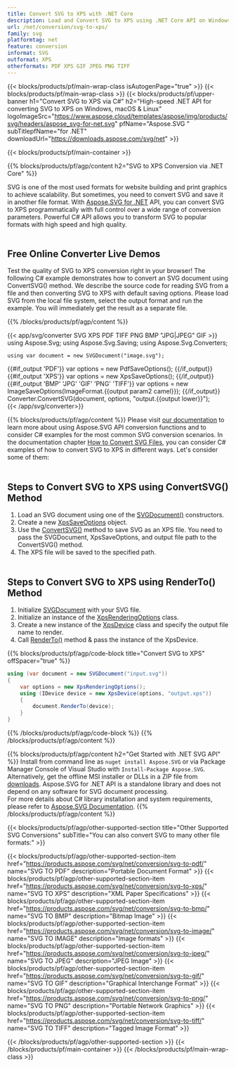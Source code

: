 ```yaml
---
title: Convert SVG to XPS with .NET Core 
description: Load and Convert SVG to XPS using .NET Core API on Windows, macOS & Linux
url: /net/conversion/svg-to-xps/
family: svg
platformtag: net
feature: conversion
informat: SVG
outformat: XPS
otherformats: PDF XPS GIF JPEG PNG TIFF 
---
```

{{< blocks/products/pf/main-wrap-class isAutogenPage="true" >}}
{{< blocks/products/pf/main-wrap-class >}}
{{< blocks/products/pf/upper-banner h1="Convert SVG to XPS via C#" h2="High-speed .NET API for converting SVG to XPS on Windows, macOS & Linux" logoImageSrc="https://www.aspose.cloud/templates/aspose/img/products/svg/headers/aspose_svg-for-net.svg" pfName="Aspose.SVG " subTitlepfName="for .NET" downloadUrl="https://downloads.aspose.com/svg/net" >}}

{{< blocks/products/pf/main-container >}}

{{% blocks/products/pf/agp/content h2="SVG to XPS Conversion via .NET Core" %}}

SVG is one of the most used formats for website building and print graphics to achieve scalability. But sometimes, you need to convert SVG and save it in another file format. With [Aspose.SVG for .NET](https://products.aspose.com/svg/net/) API, you can convert SVG to XPS programmatically with full control over a wide range of conversion parameters. Powerful C# API allows you to transform SVG to popular formats with high speed and high quality.</br></br>

<h2> Free Online Converter Live Demos </h2>
<p>Test the quality of SVG to XPS conversion right in your browser! The following C# example demonstrates how to convert an SVG document using ConvertSVG() method. We describe the source code for reading SVG from a file and then converting SVG to XPS with default saving options. Please load SVG from the local file system, select the output format and run the example. You will immediately get the result as a separate file.</p>
{{% /blocks/products/pf/agp/content %}}

{{< app/svg/converter SVG XPS PDF TIFF PNG BMP "JPG|JPEG" GIF >}}
using Aspose.Svg;
using Aspose.Svg.Saving;
using Aspose.Svg.Converters;

    using var document = new SVGDocument("image.svg");
{{#if_output 'PDF'}}
    var options = new PdfSaveOptions();
{{/if_output}}
{{#if_output 'XPS'}}
    var options = new XpsSaveOptions();
{{/if_output}}
{{#if_output 'BMP' 'JPG' 'GIF' 'PNG' 'TIFF'}}
    var options = new ImageSaveOptions(ImageFormat.{{output param2 camel}});
{{/if_output}}
    Converter.ConvertSVG(document, options, "output.{{output lower}}");   
{{< /app/svg/converter>}} 

{{% blocks/products/pf/agp/content %}}
Please visit <a href="https://docs.aspose.com/svg/net/how-to-work-with-aspose-svg-api/" target="_blank">our documentation</a> to learn more about using Aspose.SVG API conversion functions and to consider C# examples for the most common SVG conversion scenarios. In the documentation chapter <a href="https://docs.aspose.com/svg/net/how-to-work-with-aspose-svg-api/converting/" target="_blank">How to Convert SVG Files</a>, you can consider C# examples of how to convert SVG to XPS in different ways. Let's consider some of them: </br></br>

<h2> Steps to Convert SVG to XPS using ConvertSVG() Method </h2>

1.  Load an SVG document using one of the [SVGDocument()](https://apireference.aspose.com/svg/net/aspose.svg/svgdocument/constructors/10) constructors.
1.  Create a new [XpsSaveOptions](https://apireference.aspose.com/svg/net/aspose.svg.saving/xpssaveoptions) object.
1.  Use the [ConvertSVG()](https://apireference.aspose.com/svg/net/aspose.svg.converters.converter/convertsvg/methods/3) method to save SVG as an XPS file. You need to pass the SVGDocument, XpsSaveOptions, and output file path to the ConvertSVG() method.
1.  The XPS file will be saved to the specified path.</br></br>


<h2> Steps to Convert SVG to XPS using RenderTo() Method </h2>

1. Initialize [SVGDocument](https://apireference.aspose.com/svg/net/aspose.svg/svgdocument) with your SVG file.
1. Initialize an instance of the [XpsRenderingOptions](https://apireference.aspose.com/svg/net/aspose.svg.rendering.XPS/XPSrenderingoptions) class.
1. Create a new instance of the [XpsDevice](https://apireference.aspose.com/svg/net/aspose.svg.rendering.xps/xpsdevice) class and specify the output file name to render. 
1. Call [RenderTo()](https://apireference.aspose.com/svg/net/aspose.svg/svgdocument/methods/renderto) method & pass the instance of the XpsDevice.</br>

{{% blocks/products/pf/agp/code-block title="Convert SVG to XPS" offSpacer="true" %}}

```cs
using (var document = new SVGDocument("input.svg"))
{
	var options = new XpsRenderingOptions();
	using (IDevice device = new XpsDevice(options, "output.xps"))
	{
		document.RenderTo(device);                    
	}
}
```
{{% /blocks/products/pf/agp/code-block %}}
{{% /blocks/products/pf/agp/content %}}

{{% blocks/products/pf/agp/content h2="Get Started with .NET SVG API" %}}
Install from command line as ```nuget install Aspose.SVG``` or via Package Manager Console of Visual Studio with ```Install-Package Aspose.SVG```.</br>
Alternatively, get the offline MSI installer or DLLs in a ZIP file from [downloads](https://downloads.aspose.com/svg/net). Aspose.SVG for .NET API is a standalone library and does not depend on any software for SVG document processing.</br>
 For more details about C# library installation and system requirements, please refer to [Aspose.SVG Documentation](https://docs.aspose.com/svg/net/getting-started/).
{{% /blocks/products/pf/agp/content %}}

{{< blocks/products/pf/agp/other-supported-section title="Other Supported SVG Conversions" subTitle="You can also convert SVG to many other file formats:" >}}

{{< blocks/products/pf/agp/other-supported-section-item href="https://products.aspose.com/svg/net/conversion/svg-to-pdf/" name="SVG TO PDF" description="Portable Document Format" >}}
{{< blocks/products/pf/agp/other-supported-section-item href="https://products.aspose.com/svg/net/conversion/svg-to-xps/" name="SVG TO XPS" description="XML Paper Specifications" >}}
{{< blocks/products/pf/agp/other-supported-section-item href="https://products.aspose.com/svg/net/conversion/svg-to-bmp/" name="SVG TO BMP" description="Bitmap Image" >}}
{{< blocks/products/pf/agp/other-supported-section-item href="https://products.aspose.com/svg/net/conversion/svg-to-image/" name="SVG TO IMAGE" description="Image formats" >}}
{{< blocks/products/pf/agp/other-supported-section-item href="https://products.aspose.com/svg/net/conversion/svg-to-jpeg/" name="SVG TO JPEG" description="JPEG Image" >}}
{{< blocks/products/pf/agp/other-supported-section-item href="https://products.aspose.com/svg/net/conversion/svg-to-gif/" name="SVG TO GIF" description="Graphical Interchange Format" >}}
{{< blocks/products/pf/agp/other-supported-section-item href="https://products.aspose.com/svg/net/conversion/svg-to-png/" name="SVG TO PNG" description="Portable Network Graphics" >}}
{{< blocks/products/pf/agp/other-supported-section-item href="https://products.aspose.com/svg/net/conversion/svg-to-tiff/" name="SVG TO TIFF" description="Tagged Image Format" >}}

{{< /blocks/products/pf/agp/other-supported-section >}}
{{< /blocks/products/pf/main-container >}}
{{< /blocks/products/pf/main-wrap-class >}}